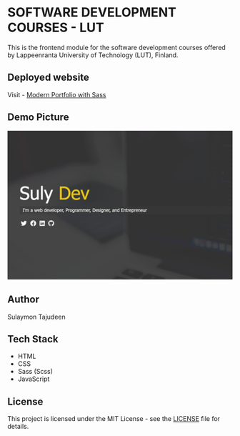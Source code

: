 # SOFTWARE DEVELOPMENT COURSES - LUT

This is the frontend module for the software development courses offered by Lappeenranta University of Technology (LUT), Finland.

## Deployed website

Visit - [Modern Portfolio with Sass](https://sulaymon333.github.io/lut-software-dev-courses/root/)

## Demo Picture

<p align="center">
<img src="root/img/demo.png" alt="demo picture"></p>

## Author

Sulaymon Tajudeen

## Tech Stack

-   HTML
-   CSS
-   Sass (Scss)
-   JavaScript

## License

This project is licensed under the MIT License - see the [LICENSE](./LICENSE) file for details.
